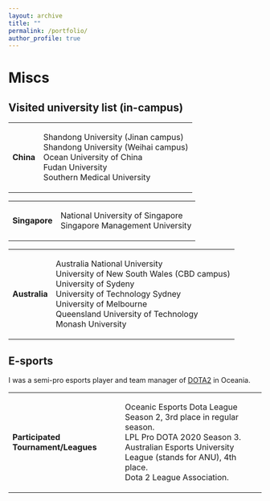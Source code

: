 ```yaml
---
layout: archive
title: ""
permalink: /portfolio/
author_profile: true
---
```


<style>
table.imgtable, table.imgtable td{
  /* height: auto; */
  /* text-align: left; */
}

</style>

# <i class="fa fa-fw fa-copy"></i> Miscs

## Visited university list (in-campus)

<table class='imgtable'>
  <tr>
    <td>
      <b> China </b>
    </td>
    <td align="left">
      <p>
        Shandong University (Jinan campus) <br>
        Shandong University (Weihai campus) <br>
        Ocean University of China <br>
        Fudan University <br>
        Southern Medical University <br>
      </p>
    </td>
  </tr>
</table>

<table class='imgtable'>
  <tr>
    <td>
      <b> Singapore </b>
    </td>
    <td align="left">
      <p>
        National University of Singapore <br>
        Singapore Management University <br>
      </p>
    </td>
  </tr>
</table>

<table class='imgtable'>
  <tr>
    <td>
      <b> Australia </b>
    </td>
    <td align="left">
      <p>
        Australia National University <br>
        University of New South Wales (CBD campus) <br>
        University of Sydeny <br>
        University of Technology Sydney <br>
        University of Melbourne <br>
        Queensland University of Technology <br>
        Monash University <br>
      </p>
    </td>
  </tr>
</table>



## E-sports

I was a semi-pro esports player and team manager of [DOTA2](https://www.dota2.com/home) in Oceania.  

<table class='imgtable'>
  <tr>
    <td>
      <b> Participated Tournament/Leagues </b>
    </td>
    <td align="left">
      <p>
        Oceanic Esports Dota League Season 2, 3rd place in regular season.<br>
        LPL Pro DOTA 2020 Season 3. <br>
        Australian Esports University League (stands for ANU), 4th place. <br>
        Dota 2 League Association. <br>
      </p>
    </td>
  </tr>
</table>
